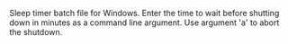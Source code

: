 Sleep timer batch file for Windows. Enter the time to wait before shutting down in minutes as a command line argument. Use argument 'a' to abort the shutdown.
